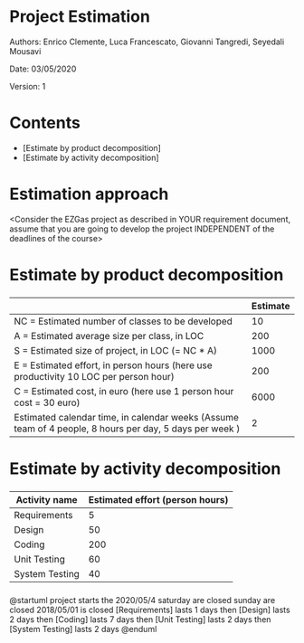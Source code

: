 # Project Estimation  

Authors: Enrico Clemente, Luca Francescato, Giovanni Tangredi, Seyedali Mousavi

Date: 03/05/2020

Version: 1

# Contents



- [Estimate by product decomposition]
- [Estimate by activity decomposition]



# Estimation approach

<Consider the EZGas  project as described in YOUR requirement document, assume that you are going to develop the project INDEPENDENT of the deadlines of the course>

# Estimate by product decomposition



### 

|             | Estimate                        |             
| ----------- | ------------------------------- |  
| NC =  Estimated number of classes to be developed   |10|             
|  A = Estimated average size per class, in LOC       |200| 
| S = Estimated size of project, in LOC (= NC * A) |1000|
| E = Estimated effort, in person hours (here use productivity 10 LOC per person hour)|200|   
| C = Estimated cost, in euro (here use 1 person hour cost = 30 euro) | 6000| 
| Estimated calendar time, in calendar weeks (Assume team of 4 people, 8 hours per day, 5 days per week ) | 2 |               


# Estimate by activity decomposition



### 

|         Activity name    | Estimated effort (person hours)   |             
| ----------- | ------------------------------- | 
| Requirements | 5 |
| Design | 50  |
| Coding | 200 |
| Unit Testing | 60 |
| System Testing | 40 |


###
@startuml
project starts the 2020/05/4
saturday are closed
sunday are closed
2018/05/01 is closed
[Requirements] lasts 1 days
then [Design] lasts 2 days
then [Coding] lasts 7 days
then [Unit Testing] lasts 2 days
then [System Testing] lasts 2 days
@enduml

